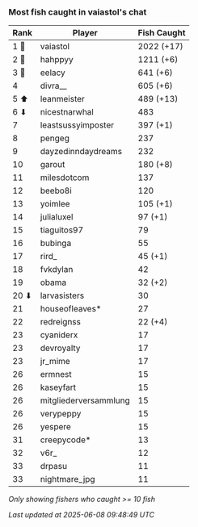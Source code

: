 ### Most fish caught in vaiastol's chat
| Rank | Player | Fish Caught |
|------|--------|-----------|
| 1 🥇  | vaiastol  | 2022 (+17) |
| 2 🥈  | hahppyy  | 1211 (+6) |
| 3 🥉  | eelacy  | 641 (+6) |
| 4  | divra__  | 605 (+6) |
| 5 ⬆ | leanmeister  | 489 (+13) |
| 6 ⬇ | nicestnarwhal  | 483 |
| 7  | leastsussyimposter  | 397 (+1) |
| 8  | pengeg  | 237 |
| 9  | dayzedinndaydreams  | 232 |
| 10  | garout  | 180 (+8) |
| 11  | milesdotcom  | 137 |
| 12  | beebo8i  | 120 |
| 13  | yoimlee  | 105 (+1) |
| 14  | julialuxel  | 97 (+1) |
| 15  | tiaguitos97  | 79 |
| 16  | bubinga  | 55 |
| 17  | rird_  | 45 (+1) |
| 18  | fvkdylan  | 42 |
| 19  | obama  | 32 (+2) |
| 20 ⬇ | larvasisters  | 30 |
| 21  | houseofleaves*  | 27 |
| 22  | redreignss  | 22 (+4) |
| 23  | cyaniderx  | 17 |
| 23  | devroyalty  | 17 |
| 23  | jr_mime  | 17 |
| 26  | ermnest  | 15 |
| 26  | kaseyfart  | 15 |
| 26  | mitgliederversammlung  | 15 |
| 26  | verypeppy  | 15 |
| 26  | yespere  | 15 |
| 31  | creepycode*  | 13 |
| 32  | v6r_  | 12 |
| 33  | drpasu  | 11 |
| 33  | nightmare_jpg  | 11 |

_Only showing fishers who caught >= 10 fish_

_Last updated at 2025-06-08 09:48:49 UTC_
